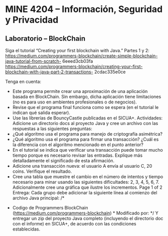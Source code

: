 # MINE 4204 – Información, Seguridad y Privacidad


## Laboratorio – BlockChain


Siga el tutorial “Creating your first blockchain with Java.” Partes 1 y 2: https://medium.com/programmers-blockchain/create-simple-blockchain-java-tutorial-from-scratch- 6eeed3cb03fa https://medium.com/programmers-blockchain/creating-your-first-blockchain-with-java-part-2-transactions- 2cdac335e0ce

Tenga en cuenta:
- Este programa permite crear una aproximación de una aplicación basada en BlockChain. Sin
embargo, dicha aplicación tiene limitaciones (no es para uso en ambientes profesionales o de
negocios).
- Revise que el programa final funciona como se espera (en el tutorial le indican qué salida esperar).
- Use las librerías de BouncyCastle publicadas en el SICUA+.
Actividades:
Adicione un directorio docs al proyecto Java y cree un archivo con las respuestas a las siguientes preguntas:
- ¿Qué algoritmo usa el programa para manejo de criptografía asimétrica?
- ¿Qué algoritmo usa el programa para firmar una transacción? ¿Cuál es la diferencia con el
algoritmo mencionado en el punto anterior?
- En el tutorial se indica que verificar una transacción puede tomar mucho tiempo porque es
necesario revisar las entradas. Explique más detalladamente el significado de esta afirmación.
- Adicione una transacción nueva: el usuario A envía al usuario C, 20 coins. Verifique el resultado.
- Cree una tabla que muestre el cambio en el número de intentos y tiempo necesario para minar
usando las siguientes dificultades: 2, 3, 4, 5, 6, 7. Adicionalmente cree una gráfica que ilustre los incrementos.
Page 1 of 2
Entrega:
Cada grupo debe adicionar la siguiente línea al comienzo del archivo Java principal: 
/*
* Codigo de Programmers BlockChain (https://medium.com/programmers-blockchain) * Modificado por: <nombres de todos los integrantes del grupo>
*/
Y entregar un zip del proyecto Java completo (incluyendo el directorio doc con el informe) en SICUA+, de acuerdo con las condiciones establecidas.
